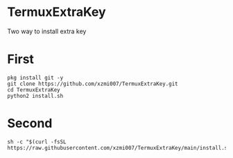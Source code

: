 # TermuxExtraKey

Two way to install extra key

# First 

```
pkg install git -y
git clone https://github.com/xzmi007/TermuxExtraKey.git
cd TermuxExtraKey
python2 install.sh
```

# Second

```
sh -c "$(curl -fsSL
https://raw.githubusercontent.com/xzmi007/TermuxExtraKey/main/install.sh)"
```
